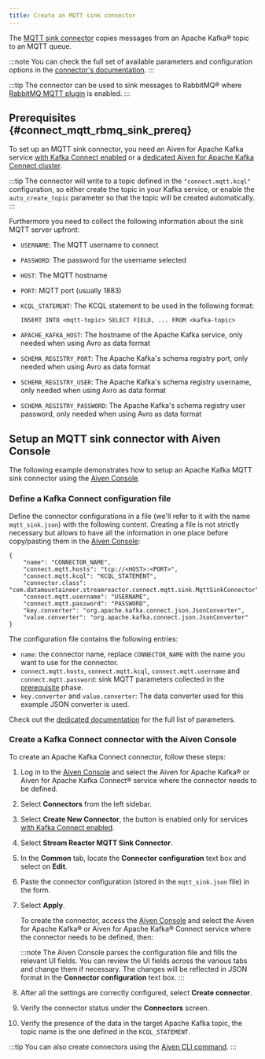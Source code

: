 ```yaml
---
title: Create an MQTT sink connector
---
```


The [MQTT sink
connector](https://docs.lenses.io/5.0/integrations/connectors/stream-reactor/sinks/mqttsinkconnector/)
copies messages from an Apache Kafka® topic to an MQTT queue.

:::note
You can check the full set of available parameters and configuration
options in the [connector's
documentation](https://docs.lenses.io/5.0/integrations/connectors/stream-reactor/sinks/mqttsinkconnector/).
:::

:::tip
The connector can be used to sink messages to RabbitMQ® where [RabbitMQ
MQTT plugin](https://www.rabbitmq.com/mqtt.html) is enabled.
:::

## Prerequisites {#connect_mqtt_rbmq_sink_prereq}

To set up an MQTT sink connector, you need an Aiven for Apache Kafka
service [with Kafka Connect enabled](enable-connect) or a
[dedicated Aiven for Apache Kafka Connect cluster](/docs/products/kafka/kafka-connect/get-started#apache_kafka_connect_dedicated_cluster).

:::tip
The connector will write to a topic defined in the `"connect.mqtt.kcql"`
configuration, so either create the topic in your Kafka service, or
enable the `auto_create_topic` parameter so that the topic will be
created automatically.
:::

Furthermore you need to collect the following information about the sink
MQTT server upfront:

-   `USERNAME`: The MQTT username to connect

-   `PASSWORD`: The password for the username selected

-   `HOST`: The MQTT hostname

-   `PORT`: MQTT port (usually 1883)

-   `KCQL_STATEMENT`: The KCQL statement to be used in the following
    format:

    ```
    INSERT INTO <mqtt-topic> SELECT FIELD, ... FROM <kafka-topic>
    ```

-   `APACHE_KAFKA_HOST`: The hostname of the Apache Kafka service, only
    needed when using Avro as data format

-   `SCHEMA_REGISTRY_PORT`: The Apache Kafka's schema registry port,
    only needed when using Avro as data format

-   `SCHEMA_REGISTRY_USER`: The Apache Kafka's schema registry
    username, only needed when using Avro as data format

-   `SCHEMA_REGISTRY_PASSWORD`: The Apache Kafka's schema registry user
    password, only needed when using Avro as data format

## Setup an MQTT sink connector with Aiven Console

The following example demonstrates how to setup an Apache Kafka MQTT
sink connector using the [Aiven Console](https://console.aiven.io/).

### Define a Kafka Connect configuration file

Define the connector configurations in a file (we'll refer to it with
the name `mqtt_sink.json`) with the following content. Creating a file
is not strictly necessary but allows to have all the information in one
place before copy/pasting them in the [Aiven
Console](https://console.aiven.io/):

```
{
    "name": "CONNECTOR_NAME",
    "connect.mqtt.hosts": "tcp://<HOST>:<PORT>",
    "connect.mqtt.kcql": "KCQL_STATEMENT",
    "connector.class": "com.datamountaineer.streamreactor.connect.mqtt.sink.MqttSinkConnector",
    "connect.mqtt.username": "USERNAME",
    "connect.mqtt.password": "PASSWORD",
    "key.converter": "org.apache.kafka.connect.json.JsonConverter",
    "value.converter": "org.apache.kafka.connect.json.JsonConverter"
}
```

The configuration file contains the following entries:

-   `name`: the connector name, replace `CONNECTOR_NAME` with the name
    you want to use for the connector.
-   `connect.mqtt.hosts`, `connect.mqtt.kcql`, `connect.mqtt.username`
    and `connect.mqtt.password`: sink MQTT parameters collected in the
    [prerequisite](/docs/products/kafka/kafka-connect/howto/mqtt-sink-connector#connect_mqtt_rbmq_sink_prereq) phase.
-   `key.converter` and `value.converter`: The data converter used for
    this example JSON converter is used.

Check out the [dedicated
documentation](https://docs.lenses.io/5.0/integrations/connectors/stream-reactor/sinks/mqttsinkconnector/#options)
for the full list of parameters.

### Create a Kafka Connect connector with the Aiven Console

To create an Apache Kafka Connect connector, follow these steps:

1.  Log in to the [Aiven Console](https://console.aiven.io/) and select
    the Aiven for Apache Kafka® or Aiven for Apache Kafka Connect®
    service where the connector needs to be defined.

2.  Select **Connectors** from the left sidebar.

3.  Select **Create New Connector**, the button is enabled only for
    services
    [with Kafka Connect enabled](enable-connect).

4.  Select **Stream Reactor MQTT Sink Connector**.

5.  In the **Common** tab, locate the **Connector configuration** text
    box and select on **Edit**.

6.  Paste the connector configuration (stored in the `mqtt_sink.json`
    file) in the form.

7.  Select **Apply**.

    To create the connector, access the [Aiven
    Console](https://console.aiven.io/) and select the Aiven for Apache
    Kafka® or Aiven for Apache Kafka® Connect service where the
    connector needs to be defined, then:

    :::note
    The Aiven Console parses the configuration file and fills the
    relevant UI fields. You can review the UI fields across the various
    tabs and change them if necessary. The changes will be reflected in
    JSON format in the **Connector configuration** text box.
    :::

8.  After all the settings are correctly configured, select **Create
    connector**.

9.  Verify the connector status under the **Connectors** screen.

10. Verify the presence of the data in the target Apache Kafka topic,
    the topic name is the one defined in the `KCQL_STATEMENT`.

:::tip
You can also create connectors using the
[Aiven CLI command](/docs/tools/cli/service/connector#avn_service_connector_create).
:::
